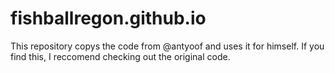 # fishballregon.github.io

This repository copys the code from @antyoof and uses it for himself. If you find this, I reccomend checking out the original code.
